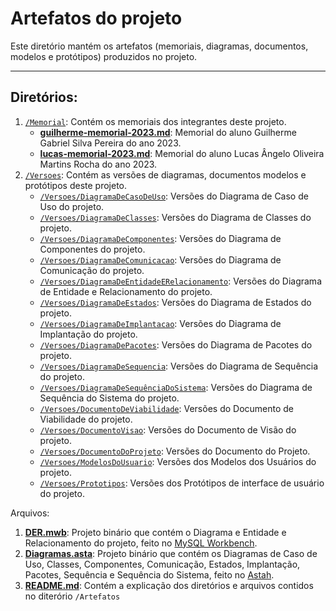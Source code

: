 # Artefatos do projeto

Este diretório mantém os artefatos (memoriais, diagramas, documentos, modelos e protótipos) produzidos no projeto. 

---

## Diretórios:
1. [`/Memorial`](https://github.com/ICEI-PUC-Minas-PPLES-TI/plf-es-2023-1-tcci-0393100-dev-plataformaapoioavaliacoesprojetos/tree/master/Artefatos/Memorial): Contém os memoriais dos integrantes deste projeto.
	* [**guilherme-memorial-2023.md**](https://github.com/ICEI-PUC-Minas-PPLES-TI/plf-es-2023-1-tcci-0393100-dev-plataformaapoioavaliacoesprojetos/blob/master/Artefatos/Memorial/guilherme-memorial-2023.md): Memorial do aluno Guilherme Gabriel Silva Pereira do ano 2023.
	* [**lucas-memorial-2023.md**](https://github.com/ICEI-PUC-Minas-PPLES-TI/plf-es-2023-1-tcci-0393100-dev-plataformaapoioavaliacoesprojetos/blob/master/Artefatos/Memorial/lucas-memorial-2023.md): Memorial do aluno Lucas Ângelo Oliveira Martins Rocha do ano 2023.
2. [`/Versoes`](https://github.com/ICEI-PUC-Minas-PPLES-TI/plf-es-2023-1-tcci-0393100-dev-plataformaapoioavaliacoesprojetos/tree/master/Artefatos/Versoes): Contém as versões de diagramas, documentos modelos e protótipos deste projeto.
	* [`/Versoes/DiagramaDeCasoDeUso`](https://github.com/ICEI-PUC-Minas-PPLES-TI/plf-es-2023-1-tcci-0393100-dev-plataformaapoioavaliacoesprojetos/tree/master/Artefatos/Versoes/DiagramaDeCasoDeUso): Versões do Diagrama de Caso de Uso do projeto.
	* [`/Versoes/DiagramaDeClasses`](https://github.com/ICEI-PUC-Minas-PPLES-TI/plf-es-2023-1-tcci-0393100-dev-plataformaapoioavaliacoesprojetos/tree/master/Artefatos/Versoes/DiagramaDeClasses): Versões do Diagrama de Classes do projeto.
	* [`/Versoes/DiagramaDeComponentes`](https://github.com/ICEI-PUC-Minas-PPLES-TI/plf-es-2023-1-tcci-0393100-dev-plataformaapoioavaliacoesprojetos/tree/master/Artefatos/Versoes/DiagramaDeComponentes): Versões do Diagrama de Componentes do projeto.
	* [`/Versoes/DiagramaDeComunicacao`](https://github.com/ICEI-PUC-Minas-PPLES-TI/plf-es-2023-1-tcci-0393100-dev-plataformaapoioavaliacoesprojetos/tree/master/Artefatos/Versoes/DiagramaDeComunicacao): Versões do Diagrama de Comunicação do projeto.
	* [`/Versoes/DiagramaDeEntidadeERelacionamento`](https://github.com/ICEI-PUC-Minas-PPLES-TI/plf-es-2023-1-tcci-0393100-dev-plataformaapoioavaliacoesprojetos/tree/master/Artefatos/Versoes/DiagramaDeEntidadeERelacionamento): Versões do Diagrama de Entidade e Relacionamento do projeto.
	* [`/Versoes/DiagramaDeEstados`](https://github.com/ICEI-PUC-Minas-PPLES-TI/plf-es-2023-1-tcci-0393100-dev-plataformaapoioavaliacoesprojetos/tree/master/Artefatos/Versoes/DiagramaDeEstados): Versões do Diagrama de Estados do projeto.
	* [`/Versoes/DiagramaDeImplantacao`](https://github.com/ICEI-PUC-Minas-PPLES-TI/plf-es-2023-1-tcci-0393100-dev-plataformaapoioavaliacoesprojetos/tree/master/Artefatos/Versoes/DiagramaDeImplantacao): Versões do Diagrama de Implantação do projeto.
	* [`/Versoes/DiagramaDePacotes`](https://github.com/ICEI-PUC-Minas-PPLES-TI/plf-es-2023-1-tcci-0393100-dev-plataformaapoioavaliacoesprojetos/tree/master/Artefatos/Versoes/DiagramaDePacotes): Versões do Diagrama de Pacotes do projeto.
	* [`/Versoes/DiagramaDeSequencia`](https://github.com/ICEI-PUC-Minas-PPLES-TI/plf-es-2023-1-tcci-0393100-dev-plataformaapoioavaliacoesprojetos/tree/master/Artefatos/Versoes/DiagramaDeSequencia): Versões do Diagrama de Sequência do projeto.
	* [`/Versoes/DiagramaDeSequênciaDoSistema`](https://github.com/ICEI-PUC-Minas-PPLES-TI/plf-es-2023-1-tcci-0393100-dev-plataformaapoioavaliacoesprojetos/tree/master/Artefatos/Versoes/DiagramaDeSequenciaDoSistema): Versões do Diagrama de Sequência do Sistema do projeto.
	* [`/Versoes/DocumentoDeViabilidade`](https://github.com/ICEI-PUC-Minas-PPLES-TI/plf-es-2023-1-tcci-0393100-dev-plataformaapoioavaliacoesprojetos/tree/master/Artefatos/Versoes/DocumentoDeViabilidade): Versões do Documento de Viabilidade do projeto.
	* [`/Versoes/DocumentoVisao`](https://github.com/ICEI-PUC-Minas-PPLES-TI/plf-es-2023-1-tcci-0393100-dev-plataformaapoioavaliacoesprojetos/tree/master/Artefatos/Versoes/DocumentoDeVisao): Versões do Documento de Visão do projeto.
	* [`/Versoes/DocumentoDoProjeto`](https://github.com/ICEI-PUC-Minas-PPLES-TI/plf-es-2023-1-tcci-0393100-dev-plataformaapoioavaliacoesprojetos/tree/master/Artefatos/Versoes/DocumentoDoProjeto): Versões do Documento do Projeto.
	* [`/Versoes/ModelosDoUsuario`](https://github.com/ICEI-PUC-Minas-PPLES-TI/plf-es-2023-1-tcci-0393100-dev-plataformaapoioavaliacoesprojetos/tree/master/Artefatos/Versoes/ModelosDoUsuario): Versões dos Modelos dos Usuários do projeto.
	* [`/Versoes/Prototipos`](https://github.com/ICEI-PUC-Minas-PPLES-TI/plf-es-2023-1-tcci-0393100-dev-plataformaapoioavaliacoesprojetos/tree/master/Artefatos/Versoes/Prototipos/1): Versões dos Protótipos de interface de usuário do projeto.

Arquivos:
1. [**DER.mwb**](https://github.com/ICEI-PUC-Minas-PPLES-TI/plf-es-2023-1-tcci-0393100-dev-plataformaapoioavaliacoesprojetos/blob/master/Artefatos/DER.mwb): Projeto binário que contém o Diagrama e Entidade e Relacionamento do projeto, feito no [MySQL Workbench](https://www.mysql.com/products/workbench/).
2. [**Diagramas.asta**](https://github.com/ICEI-PUC-Minas-PPLES-TI/plf-es-2023-1-tcci-0393100-dev-plataformaapoioavaliacoesprojetos/blob/master/Artefatos/Diagramas.asta): Projeto binário que contém os Diagramas de Caso de Uso, Classes, Componentes, Comunicação, Estados, Implantação, Pacotes, Sequência e Sequência do Sistema, feito no [Astah](https://astah.net/).
3. [**README.md**](https://github.com/ICEI-PUC-Minas-PPLES-TI/plf-es-2023-1-tcci-0393100-dev-plataformaapoioavaliacoesprojetos/blob/master/Artefatos/README.md): Contém a explicação dos diretórios e arquivos contidos no diterório `/Artefatos`

